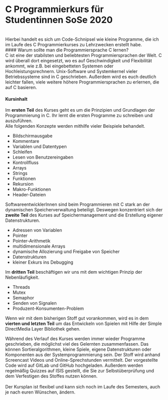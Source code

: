 # C Programmierkurs für Studentinnen SoSe 2020<br/>
<br/>
Hierbei handelt es sich um Code-Schnipsel wie kleine Programme, die ich im Laufe des C Programmierkurses zu Lehrzwecken erstellt habe.<br/>
#### Warum sollte man die Programmiersprache C lernen?<br/>
C ist eine der stabilsten und beliebtesten Programmiersprachen der Welt. C wird überall dort eingesetzt, wo es auf Geschwindigkeit und Flexibilität ankommt, wie z.B. bei eingebetteten Systemen oder Hochleistungsrechnern. Unix-Software und Systemkernel vieler Betriebssysteme sind in C geschrieben. Außerdem wird es euch deutlich leichter fallen, viele weitere höhere Programmiersprachen zu erlernen, die auf C basieren. <br/>

#### Kursinhalt<br/>
Im **ersten Teil** des Kurses geht es um die Prinzipien und Grundlagen der Programmierung in C. Ihr lernt die ersten Programme zu schreiben und auszuführen.<br/>
Alle folgenden Konzepte werden mithilfe vieler Beispiele behandelt.
<ul>
<li>Bildschirmausgabe</li>
<li>Kommentare</li>
<li>Variablen und Datentypen</li>
<li>Schleifen</li>
<li>Lesen von Benutzereingaben</li>
<li>Kontrollfluss</li>
<li>Arrays</li>
<li>Strings</li>
<li>Funktionen</li>
<li>Rekursion</li>
<li>Makro-Funktionen</li>
<li>Header-Dateien</li>
</ul>

SoftwareentwicklerInnen sind beim Programmieren mit C stark an der dynamischen Speicherverwaltung beteiligt. Deswegen konzentriert sich der **zweite Teil** des Kurses auf Speichermanagement und die Erstellung eigener Datenstrukturen.
<ul>
<li>Adressen von Variablen</li>
<li>Pointer</li>
<li>Pointer-Arithmetik</li>
<li>multidimensionale Arrays</li>
<li>dynamische Allozierung und Freigabe von Speicher</li>
<li>Datenstrukturen</li>
<li>kleiner Exkurs ins Debugging</li>
</ul>

Im **dritten Teil** beschäftigen wir uns mit dem wichtigen Prinzip der Nebenläufigkeit.
<ul>
<li>Threads</li>
<li>Mutex</li>
<li>Semaphor</li>
<li>Senden von Signalen</li>
<li>Produzent-Konsumenten-Problem</li>
 </ul>

Wenn wir mit dem bisherigen Stoff gut vorankommen, wird es in dem **vierten und letzten Teil** um das Entwickeln von Spielen mit Hilfe der Simple DirectMedia Layer Bibliothek gehen.<br/>

Während des Verlauf des Kurses werden immer wieder Programme geschrieben, die möglichst viel des Gelernten zusammenfassen. Das können Sortieralgorithmen, kleine Spiele, eigene Datenstrukturen oder Komponenten aus der Systemprogrammierung sein. Der Stoff wird anhand Screencast Videos und Online-Sprechstunden vermittelt. Der vorgestellte Code wird auf GitLab und GitHub hochgeladen. Außerdem werden regelmäßig Quizzes auf ISIS gestellt, die Sie zur Selbstüberprüfung und dem Verfestigen des Stoffes nutzen können.<br/>
<br/>
Der Kursplan ist flexibel und kann sich noch im Laufe des Semesters, auch je nach euren Wünschen, ändern.<br/>

